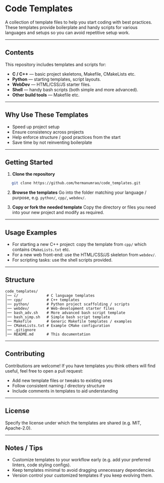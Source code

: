 # Code Templates

A collection of template files to help you start coding with best practices.  
These templates provide boilerplate and handy scripts for various languages and setups so you can avoid repetitive setup work.

---

## Contents

This repository includes templates and scripts for:

- **C / C++** — basic project skeletons, Makefile, CMakeLists etc.  
- **Python** — starting templates, script layouts.  
- **WebDev** — HTML/CSS/JS starter files.  
- **Shell** — handy bash scripts (both simple and more advanced).  
- **Other build tools** — Makefile etc.

---

## Why Use These Templates

- Speed up project setup  
- Ensure consistency across projects  
- Help enforce structure / good practices from the start  
- Save time by not reinventing boilerplate

---

## Getting Started

1. **Clone the repository**

```bash
   git clone https://github.com/hermanumrao/code_templates.git
```

2. **Browse the templates**
   Go into the folder matching your language / purpose, e.g. `python/`, `cpp/`, `webdev/`.

3. **Copy or fork the needed template**
   Copy the directory or files you need into your new project and modify as required.

---

## Usage Examples

* For starting a new C++ project: copy the template from `cpp/` which contains `CMakeLists.txt` etc.
* For a new web front-end: use the HTML/CSS/JS skeleton from `webdev/`.
* For scripting tasks: use the shell scripts provided.

---

## Structure

```
code_templates/
│── c/             # C language templates
│── cpp/           # C++ templates
│── python/        # Python project scaffolding / scripts
│── webdev/        # Web-development starter files
│── bash_adv.sh    # More advanced bash script template
│── bash_simp.sh   # Simple bash script template
│── Makefile       # Generic Makefile templates / examples
│── CMakeLists.txt # Example CMake configuration
│── .gitignore
│── README.md      # This documentation
```

---

## Contributing

Contributions are welcome! If you have templates you think others will find useful, feel free to open a pull request:

* Add new template files or tweaks to existing ones
* Follow consistent naming / directory structure
* Include comments in templates to aid understanding

---

## License

Specify the license under which the templates are shared (e.g. MIT, Apache-2.0).

---

## Notes / Tips

* Customize templates to your workflow early (e.g. add your preferred linters, code styling configs).
* Keep templates minimal to avoid dragging unnecessary dependencies.
* Version control your customized templates if you keep evolving them.


